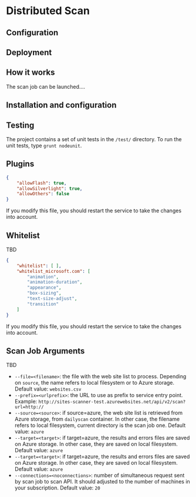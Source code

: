 # Distributed Scan

## Configuration

## Deployment

## How it works

The scan job can be launched....

## Installation and configuration

## Testing

The project contains a set of unit tests in the `/test/` directory. To run the unit tests, type `grunt nodeunit`.

## Plugins 

```json
{
    "allowFlash": true,
    "allowSilverlight": true,
    "allowOthers": false
}
```

If you modify this file, you should restart the service to take the changes into account.

## Whitelist

TBD

```json
{
    "whitelist": [ ],
    "whitelist_microsoft.com": [
        "animation",
        "animation-duration",
        "appearance",
        "box-sizing",
        "text-size-adjust",
        "transition"
    ]
}
```

If you modify this file, you should restart the service to take the changes into account.

## Scan Job Arguments

TBD

- `--file=<filename>`: the file with the web site list to process. Depending on `source`, the name refers to local filesystem or to Azure storage. Default value: `websites.csv`
- `--prefix=<urlprefix>`: the URL to use as prefix to service entry point. Example: `http://sites-scanner-test.azurewebsites.net/api/v2/scan?url=http://`
- `--source=<source>`: if source=azure, the web site list is retrieved from Azure storage, from `dailyscan` container. In other case, the filename refers to local filesystem, current directory is the scan job one. Default value: `azure`
- `--target=<target>`: if target=azure, the results and errors files are saved on Azure storage. In other case, they are saved on local filesystem. Default value: `azure`
- `--target=<target>`: if target=azure, the results and errors files are saved on Azure storage. In other case, they are saved on local filesystem. Default value: `azure`
- `--connections=<noconnections>`: number of simultaneous request sent by scan job to scan API. It should adjusted to the number of machines in your subscription. Default value: `20`

